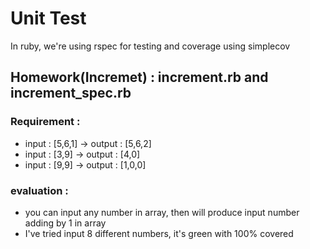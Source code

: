 # Unit Test
In ruby, we're using rspec for testing and coverage using simplecov


## Homework(Incremet) : increment.rb and increment_spec.rb
### Requirement :
* input : [5,6,1] -> output : [5,6,2]
* input : [3,9] -> output : [4,0]
* input : [9,9] -> output : [1,0,0]

### evaluation :
* you can input any number in array, then will produce input number adding by 1 in array
* I've tried input 8 different numbers, it's green with 100% covered


